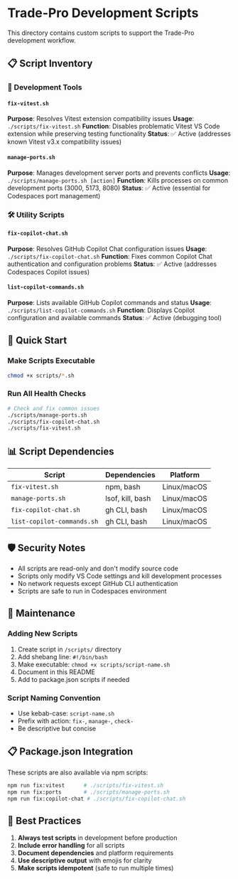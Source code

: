 # Trade-Pro Development Scripts

This directory contains custom scripts to support the Trade-Pro development workflow.

## 📋 Script Inventory

### 🔧 Development Tools

#### `fix-vitest.sh`

**Purpose**: Resolves Vitest extension compatibility issues
**Usage**: `./scripts/fix-vitest.sh`
**Function**: Disables problematic Vitest VS Code extension while preserving testing functionality
**Status**: ✅ Active (addresses known Vitest v3.x compatibility issues)

#### `manage-ports.sh`

**Purpose**: Manages development server ports and prevents conflicts
**Usage**: `./scripts/manage-ports.sh [action]`
**Function**: Kills processes on common development ports (3000, 5173, 8080)
**Status**: ✅ Active (essential for Codespaces port management)

### 🛠️ Utility Scripts

#### `fix-copilot-chat.sh`

**Purpose**: Resolves GitHub Copilot Chat configuration issues
**Usage**: `./scripts/fix-copilot-chat.sh`
**Function**: Fixes common Copilot Chat authentication and configuration problems
**Status**: ✅ Active (addresses Codespaces Copilot issues)

#### `list-copilot-commands.sh`

**Purpose**: Lists available GitHub Copilot commands and status
**Usage**: `./scripts/list-copilot-commands.sh`
**Function**: Displays Copilot configuration and available commands
**Status**: ✅ Active (debugging tool)

## 🚀 Quick Start

### Make Scripts Executable

```bash
chmod +x scripts/*.sh
```

### Run All Health Checks

```bash
# Check and fix common issues
./scripts/manage-ports.sh
./scripts/fix-copilot-chat.sh
./scripts/fix-vitest.sh
```

## 📊 Script Dependencies

| Script                     | Dependencies     | Platform    |
| -------------------------- | ---------------- | ----------- |
| `fix-vitest.sh`            | npm, bash        | Linux/macOS |
| `manage-ports.sh`          | lsof, kill, bash | Linux/macOS |
| `fix-copilot-chat.sh`      | gh CLI, bash     | Linux/macOS |
| `list-copilot-commands.sh` | gh CLI, bash     | Linux/macOS |

## 🛡️ Security Notes

- All scripts are read-only and don't modify source code
- Scripts only modify VS Code settings and kill development processes
- No network requests except GitHub CLI authentication
- Scripts are safe to run in Codespaces environment

## 🔄 Maintenance

### Adding New Scripts

1. Create script in `/scripts/` directory
2. Add shebang line: `#!/bin/bash`
3. Make executable: `chmod +x scripts/script-name.sh`
4. Document in this README
5. Add to package.json scripts if needed

### Script Naming Convention

- Use kebab-case: `script-name.sh`
- Prefix with action: `fix-`, `manage-`, `check-`
- Be descriptive but concise

## 📋 Package.json Integration

These scripts are also available via npm scripts:

```bash
npm run fix:vitest      # ./scripts/fix-vitest.sh
npm run fix:ports       # ./scripts/manage-ports.sh
npm run fix:copilot-chat # ./scripts/fix-copilot-chat.sh
```

## 🎯 Best Practices

1. **Always test scripts** in development before production
2. **Include error handling** for all scripts
3. **Document dependencies** and platform requirements
4. **Use descriptive output** with emojis for clarity
5. **Make scripts idempotent** (safe to run multiple times)
